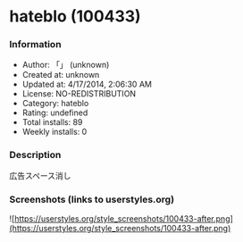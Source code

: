 # hateblo (100433)

### Information
- Author: 「」 (unknown)
- Created at: unknown
- Updated at: 4/17/2014, 2:06:30 AM
- License: NO-REDISTRIBUTION
- Category: hateblo
- Rating: undefined
- Total installs: 89
- Weekly installs: 0


### Description
広告スペース消し


### Screenshots (links to userstyles.org)
![https://userstyles.org/style_screenshots/100433-after.png](https://userstyles.org/style_screenshots/100433-after.png)


